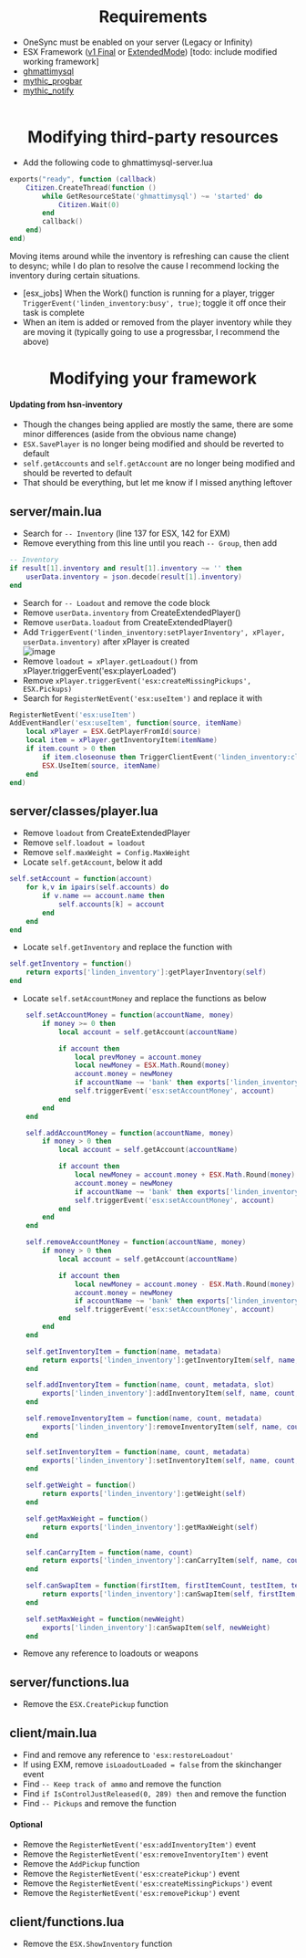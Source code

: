 <h1 align='center'>Requirements</h1>

* OneSync must be enabled on your server (Legacy or Infinity)
* ESX Framework ([v1 Final](https://github.com/esx-framework/es_extended/tree/v1-final) or [ExtendedMode](https://github.com/extendedmode/extendedmode/tree/dev)) [todo: include modified working framework]
* [ghmattimysql](https://github.com/GHMatti/ghmattimysql/releases)
* [mythic_progbar](https://github.com/thelindat/mythic_progbar)
* [mythic_notify](https://github.com/thelindat/mythic_notify)
<br><br>

<h1 align='center'>Modifying third-party resources</h1>

* Add the following code to ghmattimysql-server.lua
```lua
exports("ready", function (callback)
	Citizen.CreateThread(function ()
		while GetResourceState('ghmattimysql') ~= 'started' do
			Citizen.Wait(0)
		end
		callback()
	end)
end)
```

Moving items around while the inventory is refreshing can cause the client to desync; while I do plan to resolve the cause I recommend locking the inventory during certain situations.
* [esx_jobs] When the Work() function is running for a player, trigger `TriggerEvent('linden_inventory:busy', true)`; toggle it off once their task is complete
* When an item is added or removed from the player inventory while they are moving it (typically going to use a progressbar, I recommend the above)


<h1 align='center'>Modifying your framework</h1>

#### Updating from hsn-inventory
* Though the changes being applied are mostly the same, there are some minor differences (aside from the obvious name change)
* `ESX.SavePlayer` is no longer being modified and should be reverted to default
* `self.getAccounts` and `self.getAccount` are no longer being modified and should be reverted to default
* That should be everything, but let me know if I missed anything leftover


## server/main.lua
* Search for `-- Inventory` (line 137 for ESX, 142 for EXM)
* Remove everything from this line until you reach `-- Group`, then add
```lua
-- Inventory
if result[1].inventory and result[1].inventory ~= '' then
	userData.inventory = json.decode(result[1].inventory)
end
```
* Search for `-- Loadout` and remove the code block
* Remove `userData.inventory` from CreateExtendedPlayer()
* Remove `userData.loadout` from CreateExtendedPlayer()
* Add `TriggerEvent('linden_inventory:setPlayerInventory', xPlayer, userData.inventory)` after xPlayer is created  
![image](https://user-images.githubusercontent.com/65407488/114259210-b5c97d80-9a0f-11eb-979d-553839a6ea8d.png)
* Remove `loadout = xPlayer.getLoadout()` from xPlayer.triggerEvent('esx:playerLoaded')
* Remove `xPlayer.triggerEvent('esx:createMissingPickups', ESX.Pickups)`
* Search for `RegisterNetEvent('esx:useItem')` and replace it with
```lua
RegisterNetEvent('esx:useItem')
AddEventHandler('esx:useItem', function(source, itemName)
	local xPlayer = ESX.GetPlayerFromId(source)
	local item = xPlayer.getInventoryItem(itemName)
	if item.count > 0 then
		if item.closeonuse then TriggerClientEvent('linden_inventory:closeInventory', source) end
		ESX.UseItem(source, itemName)
	end
end)
```


## server/classes/player.lua
* Remove `loadout` from CreateExtendedPlayer
* Remove `self.loadout = loadout`
* Remove `self.maxWeight = Config.MaxWeight`
* Locate `self.getAccount`, below it add
```lua
self.setAccount = function(account)
	for k,v in ipairs(self.accounts) do
		if v.name == account.name then
			self.accounts[k] = account
		end
	end
end
```

* Locate `self.getInventory` and replace the function with
```lua
self.getInventory = function()
	return exports['linden_inventory']:getPlayerInventory(self)
end
```

* Locate `self.setAccountMoney` and replace the functions as below
```lua
	self.setAccountMoney = function(accountName, money)
		if money >= 0 then
			local account = self.getAccount(accountName)

			if account then
				local prevMoney = account.money
				local newMoney = ESX.Math.Round(money)
				account.money = newMoney
				if accountName ~= 'bank' then exports['linden_inventory']:setInventoryItem(self, accountName, money) end
				self.triggerEvent('esx:setAccountMoney', account)
			end
		end
	end

	self.addAccountMoney = function(accountName, money)
		if money > 0 then
			local account = self.getAccount(accountName)

			if account then
				local newMoney = account.money + ESX.Math.Round(money)
				account.money = newMoney
				if accountName ~= 'bank' then exports['linden_inventory']:addInventoryItem(self, accountName, money) end
				self.triggerEvent('esx:setAccountMoney', account)
			end
		end
	end

	self.removeAccountMoney = function(accountName, money)
		if money > 0 then
			local account = self.getAccount(accountName)

			if account then
				local newMoney = account.money - ESX.Math.Round(money)
				account.money = newMoney
				if accountName ~= 'bank' then exports['linden_inventory']:removeInventoryItem(self, accountName, money) end
				self.triggerEvent('esx:setAccountMoney', account)
			end
		end
	end

	self.getInventoryItem = function(name, metadata)
		return exports['linden_inventory']:getInventoryItem(self, name, metadata)
	end

	self.addInventoryItem = function(name, count, metadata, slot)
		exports['linden_inventory']:addInventoryItem(self, name, count, metadata, slot)
	end

	self.removeInventoryItem = function(name, count, metadata)
		exports['linden_inventory']:removeInventoryItem(self, name, count, metadata)
	end

	self.setInventoryItem = function(name, count, metadata)
		exports['linden_inventory']:setInventoryItem(self, name, count, metadata)
	end

	self.getWeight = function()
		return exports['linden_inventory']:getWeight(self)
	end

	self.getMaxWeight = function()
		return exports['linden_inventory']:getMaxWeight(self)
	end

	self.canCarryItem = function(name, count)
		return exports['linden_inventory']:canCarryItem(self, name, count)
	end

	self.canSwapItem = function(firstItem, firstItemCount, testItem, testItemCount)
		return exports['linden_inventory']:canSwapItem(self, firstItem, firstItemCount, testItem, testItemCount)
	end

	self.setMaxWeight = function(newWeight)
		exports['linden_inventory']:canSwapItem(self, newWeight)
	end
```
* Remove any reference to loadouts or weapons


## server/functions.lua
* Remove the `ESX.CreatePickup` function


## client/main.lua
* Find and remove any reference to `'esx:restoreLoadout'`
* If using EXM, remove `isLoadoutLoaded = false` from the skinchanger event
* Find `-- Keep track of ammo` and remove the function
* Find `if IsControlJustReleased(0, 289) then` and remove the function
* Find `-- Pickups` and remove the function
#### Optional
* Remove the `RegisterNetEvent('esx:addInventoryItem')` event
* Remove the `RegisterNetEvent('esx:removeInventoryItem')` event
* Remove the `AddPickup` function
* Remove the `RegisterNetEvent('esx:createPickup')` event
* Remove the `RegisterNetEvent('esx:createMissingPickups')` event
* Remove the `RegisterNetEvent('esx:removePickup')` event


## client/functions.lua
* Remove the `ESX.ShowInventory` function
